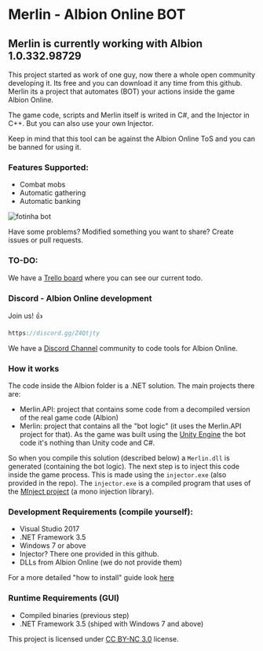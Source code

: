 # Merlin - Albion Online BOT

## Merlin is currently working with Albion 1.0.332.98729

This project started as work of one guy, now there a whole open community developing it. Its free and you can download it any time from this github. Merlin its a project that automates (BOT) your actions inside the game Albion Online.

The game code, scripts and Merlin itself is writed in C#, and the Injector in C++. But you can also use your own Injector.

Keep in mind that this tool can be against the Albion Online ToS and you can be banned for using it.

### Features Supported:
 * Combat mobs
 * Automatic gathering
 * Automatic banking 

![fotinha bot](https://user-images.githubusercontent.com/1520059/31459741-795d9822-ae9a-11e7-898a-650c8e0fa34e.png)

Have some problems? Modified something you want to share? Create issues or pull requests.

### TO-DO:

We have a [Trello board](https://trello.com/b/eGLVeGbL/merlin) where you can see our current todo.

### Discord - Albion Online development

Join us! :+1:

```javascript
https://discord.gg/Z4Qtjty
```

We have a [Discord Channel](https://discord.gg/Z4Qtjty) community to code tools for Albion Online.

### How it works

The code inside the Albion folder is a .NET solution. The main projects there are:
* Merlin.API: project that contains some code from a decompiled version of the real game code (Albion)
* Merlin: project that contains all the "bot logic" (it uses the Merlin.API project for that). As the game was built using the [Unity Engine](https://unity3d.com/pt) the bot code it's nothing than Unity code and C#. 

So when you compile this solution (described below) a `Merlin.dll` is generated (containing the bot logic). The next step is to inject this code inside the game process. This is made using the `injector.exe` (also provided in the repo). The `injector.exe` is a compiled program that uses of the [MInject project](https://github.com/EquiFox/MInject) (a mono injection library).

### Development Requirements (compile yourself):

 * Visual Studio 2017
 * .NET Framework 3.5
 * Windows 7 or above
 * Injector? There one provided in this github.
 * DLLs from Albion Online (we do not provide them)

For a more detailed "how to install" guide look [here](https://github.com/klukule/merlin/wiki/%5BMerlin%5D-How-to-Download-&-Install)
  
### Runtime Requirements (GUI)
 
 * Compiled binaries (previous step)
 * .NET Framework 3.5 (shiped with Windows 7 and above)
 
 
This project is licensed under [CC BY-NC 3.0](https://creativecommons.org/licenses/by-nc/3.0/legalcode) license.

